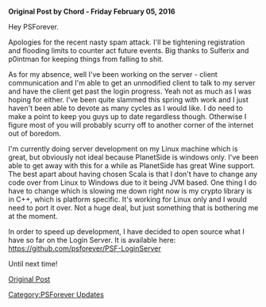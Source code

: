 **Original Post by Chord - Friday February 05, 2016**

Hey PSForever.

Apologies for the recent nasty spam attack. I'll be tightening
registration and flooding limits to counter act future events. Big
thanks to Sulferix and p0intman for keeping things from falling to shit.

As for my absence, well I've been working on the server - client
communication and I'm able to get an unmodified client to talk to my
server and have the client get past the login progress. Yeah not as much
as I was hoping for either. I've been quite slammed this spring with
work and I just haven't been able to devote as many cycles as I would
like. I do need to make a point to keep you guys up to date regardless
though. Otherwise I figure most of you will probably scurry off to
another corner of the internet out of boredom.

I'm currently doing server development on my Linux machine which is
great, but obviously not ideal because PlanetSide is windows only. I've
been able to get away with this for a while as PlanetSide has great Wine
support. The best apart about having chosen Scala is that I don't have
to change any code over from Linux to Windows due to it being JVM based.
One thing I do have to change which is slowing me down right now is my
crypto library is in C++, which is platform specific. It's working for
Linux only and I would need to port it over. Not a huge deal, but just
something that is bothering me at the moment.

In order to speed up development, I have decided to open source what I
have so far on the Login Server. It is available here:
<https://github.com/psforever/PSF-LoginServer>

Until next time!

[Original Post](http://psforever.net/forum/viewtopic.php?f=11&t=135)

[Category:PSForever Updates](Category:PSForever_Updates.md "wikilink")
